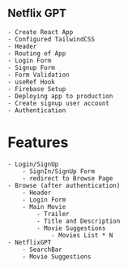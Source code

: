 ## Netflix GPT 

    - Create React App
    - Configured TailwindCSS
    - Header
    - Routing of App
    - Login Form
    - Signup Form
    - Form Validation
    - useRef Hook
    - Firebase Setup
    - Deploying app to production
    - Create signup user account
    - Authentication


# Features
    - Login/SignUp
        - SignIn/SignUp Form
        - redirect to Browse Page
    - Browse (after authentication)
        - Header
        - Login Form
        - Main Movie
            - Trailer
            - Title and Description
            - Movie Suggestions
                - Movies List * N
    - NetflixGPT
        - SearchBar
        - Movie Suggestions